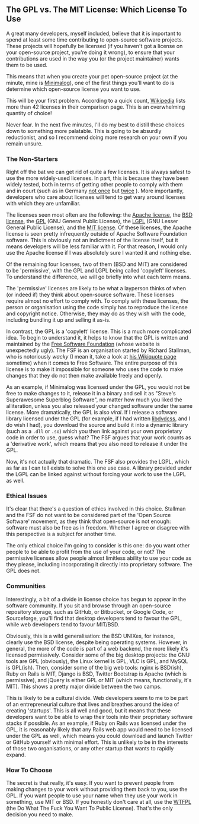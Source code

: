 ## The GPL vs. The MIT License: Which License To Use

A great many developers, myself included, believe that it is important to
spend at least some time contributing to open-source software projects. These
projects will hopefully be licensed (if you haven't got a license on your
open-source project, you're doing it wrong), to ensure that your contributions
are used in the way you (or the project maintainer) wants them to be used.

This means that when you create your pet open-source project (at the minute,
mine is [Minimalog](https://github.com/Lukasa/minimalog)), one of the first
things you'll want to do is determine which open-source license you want to
use.

This will be your first problem. According to a quick count,
[Wikipedia](http://en.wikipedia.org/wiki/Comparison_of_free_software_licenses)
lists more than 42 licenses in their comparison page. This is an overwhelming
quantity of choice!

Never fear. In the next five minutes, I'll do my best to distill these choices
down to something more palatable. This is going to be absurdly reductionist,
and so I recommend doing more research on your own if you remain unsure.

### The Non-Starters

Right off the bat we can get rid of quite a few licenses. It is always safest
to use the more widely-used licenses. In part, this is because they have been
widely tested, both in terms of getting other people to comply with them and
in court (such as in Germany
[not once](http://www.groklaw.net/article.php?story=20040725150736471) but
[twice](http://gpl-violations.org/news/20060922-dlink-judgement_frankfurt.html)
). More importantly, developers who care about licenses will tend to get wary
around licenses with which they are unfamiliar.

The licenses seen most often are the following: the
[Apache license](http://en.wikipedia.org/wiki/Apache_License), the
[BSD license](http://en.wikipedia.org/wiki/BSD_license), the
[GPL](http://en.wikipedia.org/wiki/GNU_General_Public_License) (GNU General 
Public License), the
[LGPL](http://en.wikipedia.org/wiki/GNU_Lesser_General_Public_License) (GNU
Lesser General Public License), and the
[MIT license](http://en.wikipedia.org/wiki/MIT_license). Of these licenses,
the Apache license is seen pretty infrequently outside of Apache Software
Foundation software. This is obviously not an indictment of the license
itself, but it means developers will be less familiar with it. For that
reason, I would only use the Apache license if I was absolutely sure I wanted
it and nothing else.

Of the remaining four licenses, two of them (BSD and MIT) are considered to be
'permissive', with the GPL and LGPL being called 'copyleft' licenses. To
understand the difference, we will go briefly into what each term means.

The 'permissive' licenses are likely to be what a layperson thinks of when
(or indeed if) they think about open-source software. These licenses require
almost no effort to comply with. To comply with these licenses, the person or
organisation using the code simply has to reproduce the license and copyright
notice. Otherwise, they may do as they wish with the code, including bundling
it up and selling it as-is.

In contrast, the GPL is a 'copyleft' license. This is a much more complicated
idea. To begin to understand it, it helps to know that the GPL is written and
maintained by the
[Free Software Foundation](http://www.fsf.org/) (whose website is unexpectedly
ugly). The FSF is an organisation started by Richard Stallman, who is
notoriously *wacky* (I mean it, take a look at
[his Wikiquote page](http://en.wikiquote.org/wiki/Richard_Stallman) sometime)
when it comes to Free Software. The entire purpose of this license is to make
it impossible for someone who uses the code to make changes that they do not
then make available freely and openly.

As an example, if Minimalog was licensed under the GPL, you would not be free
to make changes to it, release it in a binary and sell it as "Steve's
Superawesome Superblog Software", no matter how much you liked the
alliteration, unless you also released your changed software under the same
license. More dramatically, the GPL is also *viral*. If I release a software
library licensed under the GPL (for example, if I had written
[libdvdcss](http://www.videolan.org/developers/libdvdcss.html), and I do wish
I had), you download the source and build it into a dynamic library (such as a
`.dll` or `.so`) which you then link against your own proprietary code in
order to use, guess what? The FSF argues that your work counts as a
'derivative work', which means that you also need to release it under the GPL.

Now, it's not actually that dramatic. The FSF also provides the LGPL, which
as far as I can tell exists to solve this one use case. A library provided
under the LGPL can be linked against without forcing your work to use the LGPL
as well.

### Ethical Issues

It's clear that there's a question of ethics involved in this choice. Stallman
and the FSF do not want to be considered part of the 'Open Source Software'
movement, as they think that open-source is not enough: software must also be
free as in freedom. Whether I agree or disagree with this perspective is a
subject for another time.

The only ethical choice I'm going to consider is this one: do you want other
people to be able to profit from the use of your code, or not? The permissive
licenses allow people almost limitless ability to use your code as they
please, including incorporating it directly into proprietary software. The GPL
does not.

### Communities

Interestingly, a bit of a divide in license choice has begun to appear in the
software community. If you sit and browse through an open-source repository
storage, such as GitHub, or Bitbucket, or Google Code, or Sourceforge, you'll
find that desktop developers tend to favour the GPL, while web developers tend
to favour MIT/BSD.

Obviously, this is a wild generalisation: the BSD UNIXes, for instance,
clearly use the BSD license, despite being operating systems. However, in
general, the more of the code is part of a web backend, the more likely it's
licensed permissively. Consider some of the big desktop projects: the GNU
tools are GPL (obviously), the Linux kernel is GPL, VLC is GPL, and MySQL is
GPL(ish). Then, consider some of the big web tools: nginx is BSD(ish), Ruby on
Rails is MIT, Django is BSD, Twitter Bootstrap is Apache (which is
permissive), and jQuery is either GPL or MIT (which means, functionally, it's
MIT). This shows a pretty major divide between the two camps.

This is likely to be a cultural divide. Web developers seem to me to be part
of an entrepreneurial culture that lives and breathes around the idea of
creating 'startups'. This is all well and good, but it means that these
developers want to be able to wrap their tools into their proprietary software
stacks if possible. As an example, if Ruby on Rails was licensed under the
GPL, it is reasonably likely that any Rails web app would need to be licensed
under the GPL as well, which means you could download and launch Twitter or
GitHub yourself with minimal effort. This is unlikely to be in the interests
of those two organisations, or any other startup that wants to rapidly expand.

### How To Choose

The secret is that really, it's easy. If you want to prevent people from
making changes to your work without providing them back to you, use the GPL.
If you want people to use your name when they use your work in something, use
MIT or BSD. If you honestly don't care at all, use the
[WTFPL](http://en.wikipedia.org/wiki/Do_What_The_Fuck_You_Want_To_Public_License)
(the Do What The Fuck You Want To Public License). That's the only decision
you need to make.
